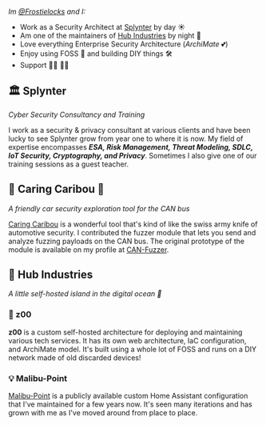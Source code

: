 _Im [@Frostielocks](https://github.com/Frostielocks) and I:_
* Work as a Security Architect at [Splynter](splynter.be) by day ☀️
* Am one of the maintainers of [Hub Industries](https://github.com/Hub-Industries) by night 🌙
* Love everything Enterprise Security Architecture (_ArchiMate_ 💕)
* Enjoy using FOSS 🐧 and building DIY things 🛠️ 
* Support 🏳️‍🌈 🏳️‍⚧️

## 🏛️ Splynter
_Cyber Security Consultancy and Training_

I work as a security & privacy consultant at various clients and have been lucky to see Splynter grow from year one to where it is now.
My field of expertise encompasses _**ESA, Risk Management, Threat Modeling, SDLC, IoT Security, Cryptography, and Privacy**_.
Sometimes I also give one of our training sessions as a guest teacher.

## 🫎 Caring Caribou 🚗
_A friendly car security exploration tool for the CAN bus_

[Caring Caribou](https://github.com/CaringCaribou/caringcaribou) is a wonderful tool that's kind of like the swiss army knife of automotive security.
I contributed the fuzzer module that lets you send and analyze fuzzing payloads on the CAN bus.
The original prototype of the module is available on my profile at [CAN-Fuzzer](https://github.com/Frostielocks/CAN-Fuzzer).

## 🚀 Hub Industries
_A little self-hosted island in the digital ocean 🌊_

### 🐯 z00
**z00** is a custom self-hosted architecture for deploying and maintaining various tech services. It has its own web architecture, IaC configuration, and ArchiMate model. It's built using a whole lot of FOSS and runs on a DIY network made of old discarded devices!

### 💡 Malibu-Point
[Malibu-Point](https://github.com/Hub-Industries/Malibu-Point-HA) is a publicly available custom Home Assistant configuration that I've maintained for a few years now. It's seen many iterations and has grown with me as I've moved around from place to place.
